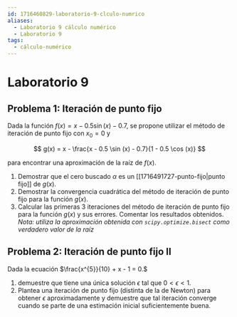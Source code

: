 ```yaml
---
id: 1716460829-laboratorio-9-clculo-numrico
aliases:
  - Laboratorio 9 cálculo numérico
  - Laboratorio 9
tags:
  - cálculo-numérico
---
```


# Laboratorio 9

## Problema 1: Iteración de punto fijo

Dada la función $f(x) = x - 0.5 \sin (x) - 0.7$, se propone utilizar el método de iteración de punto fijo con $x_{0}=0$ y 

$$
g(x) = x - \frac{x - 0.5 \sin (x) - 0.7}{1 - 0.5 \cos (x)}
$$

para encontrar una aproximación de la raíz de $f(x)$.

1. Demostrar que el cero buscado $\alpha$ es un [[1716491727-punto-fijo|punto fijo]] de $g(x)$.
2. Demostrar la convergencia cuadrática del método de iteración de punto fijo para la función $g(x)$.
3. Calcular las primeras 3 iteraciones del método de iteración de punto fijo para la función $g(x)$ y sus errores. Comentar los resultados obtenidos. *Nota: utiliza la aproximación obtenida con `scipy.optimize.bisect` como verdadero valor de la raíz*

## Problema 2: Iteración de punto fijo II

Dada la ecuación $\frac{x^{5}}{10} + x - 1 = 0.$

1. demuestre que tiene una única solución $\epsilon$ tal que $0 < \epsilon < 1$.
2. Plantea una iteración de punto fijo (distinta de la de Newton) para obtener $\epsilon$ aproximadamente y demuestre que tal iteración converge cuando se parte de una estimación inicial suficientemente buena.
